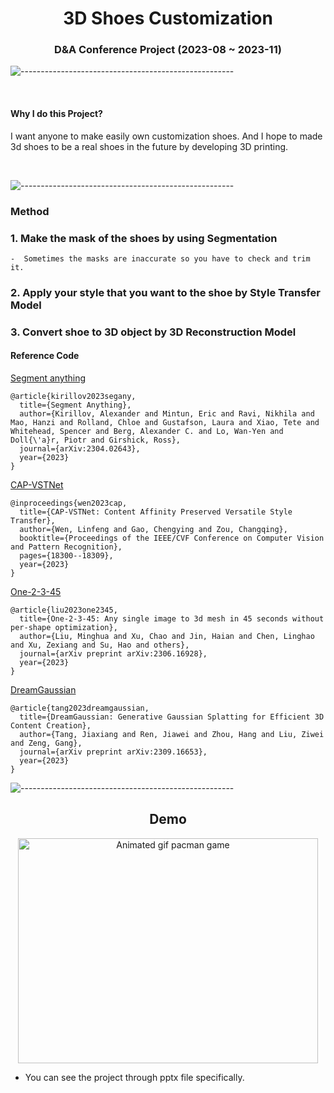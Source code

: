 <h1 align = "center"> 3D Shoes Customization </h1>

<h3 align="center"> D&A Conference Project  (2023-08 ~ 2023-11) </h3>


![-----------------------------------------------------](https://raw.githubusercontent.com/andreasbm/readme/master/assets/lines/rainbow.png)

<br>

#### Why I do this Project?
I want anyone to make easily own customization shoes. And I hope to made 3d shoes to be a real shoes in the future by developing 3D printing.

<br>


![-----------------------------------------------------](https://raw.githubusercontent.com/andreasbm/readme/master/assets/lines/rainbow.png)


<h3 align="left"> Method </h3>

### 1. Make the mask of the shoes by using Segmentation
    -  Sometimes the masks are inaccurate so you have to check and trim it.


### 2. Apply your style that you want to the shoe by Style Transfer Model


### 3. Convert shoe to 3D object by 3D Reconstruction Model

<h4 align="left"> Reference Code </h4>

[Segment anything](https://github.com/facebookresearch/segment-anything)
```
@article{kirillov2023segany,
  title={Segment Anything},
  author={Kirillov, Alexander and Mintun, Eric and Ravi, Nikhila and Mao, Hanzi and Rolland, Chloe and Gustafson, Laura and Xiao, Tete and Whitehead, Spencer and Berg, Alexander C. and Lo, Wan-Yen and Doll{\'a}r, Piotr and Girshick, Ross},
  journal={arXiv:2304.02643},
  year={2023}
}
```

[CAP-VSTNet](https://github.com/linfengWen98/CAP-VSTNet)
```
@inproceedings{wen2023cap,
  title={CAP-VSTNet: Content Affinity Preserved Versatile Style Transfer},
  author={Wen, Linfeng and Gao, Chengying and Zou, Changqing},
  booktitle={Proceedings of the IEEE/CVF Conference on Computer Vision and Pattern Recognition},
  pages={18300--18309},
  year={2023}
}
```

[One-2-3-45](https://github.com/One-2-3-45/One-2-3-45)
```
@article{liu2023one2345,
  title={One-2-3-45: Any single image to 3d mesh in 45 seconds without per-shape optimization},
  author={Liu, Minghua and Xu, Chao and Jin, Haian and Chen, Linghao and Xu, Zexiang and Su, Hao and others},
  journal={arXiv preprint arXiv:2306.16928},
  year={2023}
}
```

[DreamGaussian](https://github.com/dreamgaussian/dreamgaussian)
```
@article{tang2023dreamgaussian,
  title={DreamGaussian: Generative Gaussian Splatting for Efficient 3D Content Creation},
  author={Tang, Jiaxiang and Ren, Jiawei and Zhou, Hang and Liu, Ziwei and Zeng, Gang},
  journal={arXiv preprint arXiv:2309.16653},
  year={2023}
}
```

![-----------------------------------------------------](https://raw.githubusercontent.com/andreasbm/readme/master/assets/lines/rainbow.png)

<div align="center">

<h2 align="center"> Demo </h2>

<p float="center">
  <img src="video.gif" alt="Animated gif pacman game" height="360px" width="480px" />
</p>

</div>

- You can see the project through pptx file specifically.
